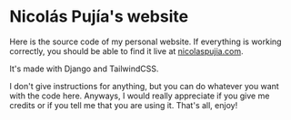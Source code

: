 # Nicolás Pujía's website

Here is the source code of my personal website. If everything is working correctly, you should be able to find it live at [nicolaspujia.com](https://nicolaspujia.com).

It's made with Django and TailwindCSS.

I don't give instructions for anything, but you can do whatever you want with the code here. Anyways, I would really appreciate if you give me credits or if you tell me that you are using it. That's all, enjoy!

